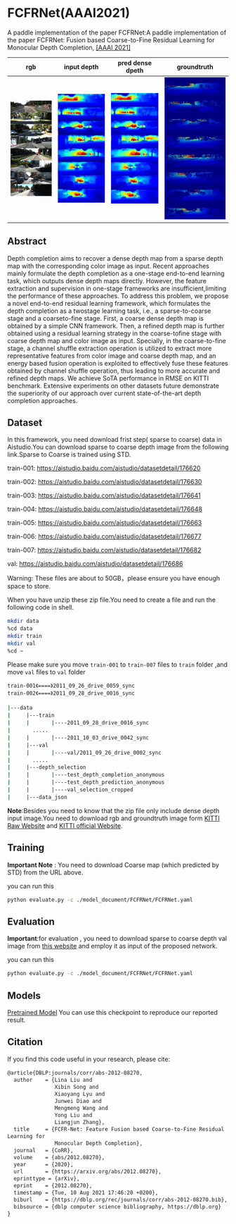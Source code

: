 # FCFRNet(AAAI2021)
A paddle implementation of the paper FCFRNet:A paddle implementation of the paper FCFRNet: Fusion based Coarse-to-Fine Residual Learning for Monocular Depth Completion, 
[\[AAAI 2021\]](https://openaccess.thecvf.com/content/CVPR2021/html/Shen_CFNet_Cascade_and_Fused_Cost_Volume_for_Robust_Stereo_Matching_CVPR_2021_paper.html)


| rgb            | input depth            | pred dense dpeth        | groundtruth            |
|----------------|------------------------|-------------------------|------------------------|
| ![](./images/rgb.jpg) | ![](./images/input_depth.jpg) | ![](./images/result_depth.jpg) | ![](./images/groundturth.jpg) |


</font>

## Abstract
Depth completion aims to recover a dense depth map from a sparse depth map with the corresponding color image as input. Recent approaches mainly formulate the depth completion as a one-stage end-to-end learning task, which outputs dense depth maps directly. However, the feature extraction and supervision in one-stage frameworks are insufficient,limiting the performance of these approaches. To address this problem, we propose a novel end-to-end residual learning framework, which formulates the depth completion as a twostage learning task, i.e., a sparse-to-coarse stage and a coarseto-fine stage. First, a coarse dense depth map is obtained by a simple CNN framework. Then, a refined depth map is further obtained using a residual learning strategy in the coarse-tofine stage with coarse depth map and color image as input. Specially, in the coarse-to-fine stage, a channel shuffle extraction operation is utilized to extract more representative features from color image and coarse depth map, and an energy based fusion operation is exploited to effectively fuse these features obtained by channel shuffle operation, thus leading to more accurate and refined depth maps. We achieve SoTA performance in RMSE on KITTI benchmark. Extensive experiments on other datasets future demonstrate the superiority of our approach over current state-of-the-art depth completion approaches.


## Dataset
In this framework, you need  download frist step( sparse to coarse) data in Aistudio.You can download sparse to coarse depth image from the following link.Sparse to Coarse is trained using STD. 

train-001: https://aistudio.baidu.com/aistudio/datasetdetail/176620

train-002: https://aistudio.baidu.com/aistudio/datasetdetail/176630

train-003: https://aistudio.baidu.com/aistudio/datasetdetail/176641

train-004: https://aistudio.baidu.com/aistudio/datasetdetail/176648

train-005: https://aistudio.baidu.com/aistudio/datasetdetail/176663

train-006: https://aistudio.baidu.com/aistudio/datasetdetail/176677

train-007: https://aistudio.baidu.com/aistudio/datasetdetail/176682

val: https://aistudio.baidu.com/aistudio/datasetdetail/176686

Warning: These files are about to 50GB，please ensure you have enough  space to store.

When you have unzip these zip file.You need to create a file and run the following code in shell.

```bash
mkdir data
%cd data
mkdir train
mkdir val
%cd ~
```
Please make sure you move `train-001` to `train-007` files to `train` folder ,and move `val` files to `val` folder

```bash
train-001《====》2011_09_26_drive_0059_sync
train-002《====》2011_09_28_drive_0016_sync

|---data
|     |---train
|     |       |----2011_09_28_drive_0016_sync
|       .....
|     |       |----2011_10_03_drive_0042_sync
|     |---val
|     |       |----val/2011_09_26_drive_0002_sync
|       .....
|     |---depth_selection
|     |       |----test_depth_completion_anonymous
|     |       |----test_depth_prediction_anonymous
|     |       |----val_selection_cropped
|     |---data_json
```

**Note**:Besides you need to know that the zip file only include dense depth input image.You need to download rgb and groundtruth image form [KITTI Raw Website](http://www.cvlibs.net/datasets/kitti/raw_data.php) and [KITTI official Website](http://www.cvlibs.net/datasets/kitti/eval_depth.php?benchmark=depth_completion).

## Training

**Important Note** : You need to download Coarse map (which predicted by STD) from the URL above.


you can run this 
```bash
python evaluate.py -c ./model_document/FCFRNet/FCFRNet.yaml
```
## Evaluation

**Important**:for evaluation , you need to download sparse to coarse depth val image  from [this website](https://aistudio.baidu.com/aistudio/datasetdetail/175535/0)
and employ it as input of the proposed network.

[comment]: <> (We use the result of )

[comment]: <> (.you need it to replace sparse depth input image.Besides,you aslo need to download weight from [this]&#40;https://aistudio.baidu.com/aistudio/datasetdetail/176607&#41;)

you can run this 
```bash
python evaluate.py -c ./model_document/FCFRNet/FCFRNet.yaml
```


## Models

[Pretrained Model](https://aistudio.baidu.com/aistudio/datasetdetail/176607)
You can use this checkpoint to reproduce our reported result.

## Citation

If you find this code useful in your research, please cite:

```
@article{DBLP:journals/corr/abs-2012-08270,
  author    = {Lina Liu and
               Xibin Song and
               Xiaoyang Lyu and
               Junwei Diao and
               Mengmeng Wang and
               Yong Liu and
               Liangjun Zhang},
  title     = {FCFR-Net: Feature Fusion based Coarse-to-Fine Residual Learning for
               Monocular Depth Completion},
  journal   = {CoRR},
  volume    = {abs/2012.08270},
  year      = {2020},
  url       = {https://arxiv.org/abs/2012.08270},
  eprinttype = {arXiv},
  eprint    = {2012.08270},
  timestamp = {Tue, 10 Aug 2021 17:46:20 +0200},
  biburl    = {https://dblp.org/rec/journals/corr/abs-2012-08270.bib},
  bibsource = {dblp computer science bibliography, https://dblp.org}
}
```

